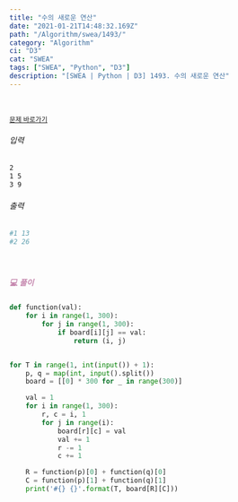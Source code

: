 ```yaml
---
title: "수의 새로운 연산"
date: "2021-01-21T14:48:32.169Z"
path: "/Algorithm/swea/1493/"
category: "Algorithm"
ci: "D3"
cat: "SWEA"
tags: ["SWEA", "Python", "D3"]
description: "[SWEA | Python | D3] 1493. 수의 새로운 연산"
---
```


<br />

<a href="https://swexpertacademy.com/main/code/problem/problemDetail.do?contestProbId=AV2b-QGqADMBBASw&categoryId=AV2b-QGqADMBBASw&categoryType=CODE"><small>문제 바로가기</small></a>

###### 입력

```sh
2
1 5
3 9
```

###### 출력

```sh
#1 13
#2 26
```

<br />

##### <h5 style="color:#C587AE;">💻 풀이</h5>

```python
def function(val):
    for i in range(1, 300):
        for j in range(1, 300):
            if board[i][j] == val:
                return (i, j)


for T in range(1, int(input()) + 1):
    p, q = map(int, input().split())
    board = [[0] * 300 for _ in range(300)]

    val = 1
    for i in range(1, 300):
        r, c = i, 1
        for j in range(i):
            board[r][c] = val
            val += 1
            r -= 1
            c += 1

    R = function(p)[0] + function(q)[0]
    C = function(p)[1] + function(q)[1]
    print('#{} {}'.format(T, board[R][C]))
```

